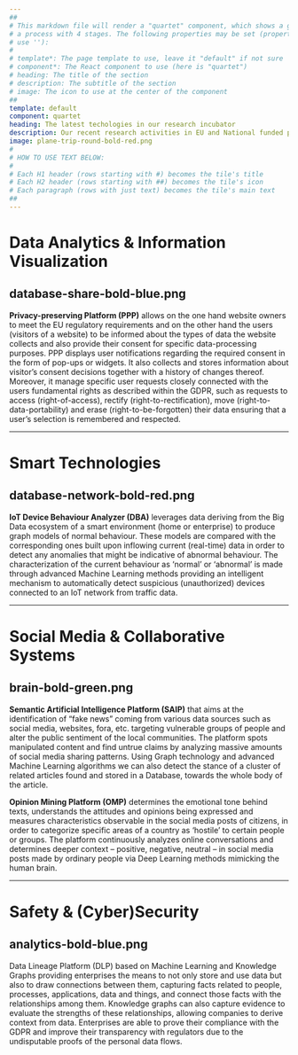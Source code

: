 ```yaml
---
##
# This markdown file will render a "quartet" component, which shows a grid with exactly 4 tiles. It is used to explain
# a process with 4 stages. The following properties may be set (properties with * are required, to leave a property blank 
# use ''):
#
# template*: The page template to use, leave it "default" if not sure
# component*: The React component to use (here is "quartet")
# heading: The title of the section
# description: The subtitle of the section
# image: The icon to use at the center of the component
##
template: default
component: quartet
heading: The latest techologies in our research incubator
description: Our recent research activities in EU and National funded projects that fuel our products
image: plane-trip-round-bold-red.png
#
# HOW TO USE TEXT BELOW:
#
# Each H1 header (rows starting with #) becomes the tile's title
# Each H2 header (rows starting with ##) becomes the tile's icon
# Each paragraph (rows with just text) becomes the tile's main text
##
---
```


# Data Analytics &amp; Information Visualization
## database-share-bold-blue.png

**Privacy-preserving Platform (PPP)** allows on the one hand website owners to meet the EU regulatory requirements and on the other hand the users (visitors of a website) to be informed about the types of data the website collects and also provide their consent for specific data-processing purposes. PPP displays user notifications regarding the required consent in the form of pop-ups or widgets. It also collects and stores information about visitor’s consent decisions together with a history of changes thereof. Moreover, it manage specific user requests closely connected with the users fundamental rights as described within the GDPR, such as requests to access (right-of-access), rectify (right-to-rectification), move (right-to-data-portability) and erase (right-to-be-forgotten) their data ensuring that a user’s selection is remembered and respected.

---

# Smart Technologies
## database-network-bold-red.png

**IoT Device Behaviour Analyzer (DBA)** leverages data deriving from the Big Data ecosystem of a smart environment (home or enterprise) to produce graph models of normal behaviour. These models are compared with the corresponding ones built upon inflowing current (real-time) data in order to detect any anomalies that might be indicative of abnormal behaviour. The characterization of the current behaviour as ‘normal’ or ‘abnormal’ is made through advanced Machine Learning methods providing an intelligent mechanism to automatically detect suspicious (unauthorized) devices connected to an IoT network from traffic data.

---

# Social Media &amp; Collaborative Systems
## brain-bold-green.png

**Semantic Artificial Intelligence Platform (SAIP)** that aims at the identification of “fake news” coming from various data sources such as social media, websites, fora, etc. targeting vulnerable groups of people and alter the public sentiment of the local communities. The platform spots manipulated content and find untrue claims by analyzing massive amounts of social media sharing patterns. Using Graph technology and advanced Machine Learning algorithms we can also detect the stance of a cluster of related articles found and stored in a Database, towards the whole body of the article.

**Opinion Mining Platform (OMP)** determines the emotional tone behind texts, understands the attitudes and opinions being expressed and measures characteristics observable in the social media posts of citizens, in order to categorize specific areas of a country as ‘hostile’ to certain people or groups. The platform continuously analyzes online conversations and determines deeper context – positive, negative, neutral – in social media posts made by ordinary people via Deep Learning methods mimicking the human brain. 

---

# Safety &amp; (Cyber)Security
## analytics-bold-blue.png

Data Lineage Platform (DLP) based on Machine Learning and Knowledge Graphs providing enterprises the means to not only store and use data but also to draw connections between them, capturing facts related to people, processes, applications, data and things, and connect those facts with the relationships among them. Knowledge graphs can also capture evidence to evaluate the strengths of these relationships, allowing companies to derive context from data. Enterprises are able to prove their compliance with the GDPR and improve their transparency with regulators due to the undisputable proofs of the personal data flows.
